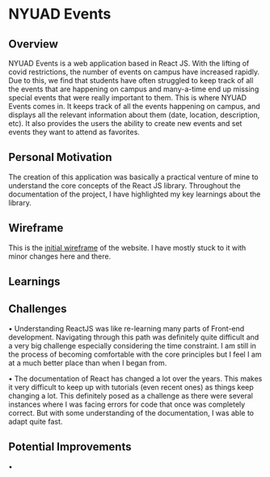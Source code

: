 # NYUAD Events

## Overview

NYUAD Events is a web application based in React JS. With the lifting of covid restrictions, the number of events on campus have increased rapidly. Due to this, we find that students have often struggled to keep track of all the events that are happening on campus and many-a-time end up missing special events that were really important to them. This is where NYUAD Events comes in. It keeps track of all the events happening on campus, and displays all the relevant information about them (date, location, description, etc). It also provides the users the ability to create new events and set events they want to attend as favorites.

## Personal Motivation

The creation of this application was basically a practical venture of mine to understand the core concepts of the React JS library. Throughout the documentation of the project, I have highlighted my key learnings about the library.

## Wireframe

This is the [initial wireframe]() of the website. I have mostly stuck to it with minor changes here and there.

## Learnings

## Challenges

• Understanding ReactJS was like re-learning many parts of Front-end development. Navigating through this path was definitely quite difficult and a very big challenge especially considering the time constraint. I am still in the process of becoming comfortable with the core principles but I feel I am at a much better place than when I began from.

• The documentation of React has changed a lot over the years. This makes it very difficult to keep up with tutorials (even recent ones) as things keep changing a lot. This definitely posed as a challenge as there were several instances where I was facing errors for code that once was completely correct. But with some understanding of the documentation, I was able to adapt quite fast.

## Potential Improvements

• 
